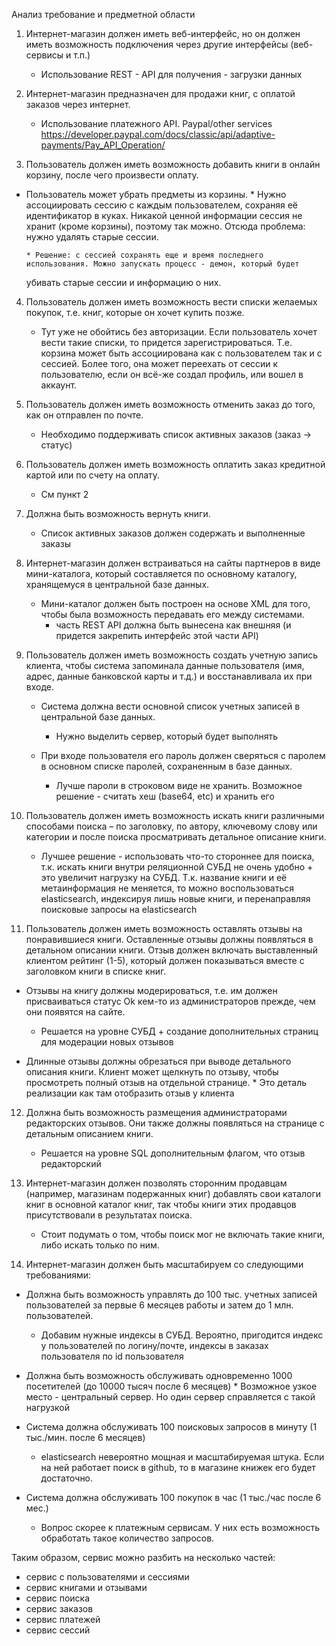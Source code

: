 Анализ требование и предметной области

1. Интернет-магазин должен иметь веб-интерфейс, но он должен иметь возможность подключения через другие интерфейсы 
(веб-сервисы и т.п.)
    * Использование REST - API для получения - загрузки данных

2. Интернет-магазин предназначен для продажи книг, с оплатой заказов через интернет.
    * Использование платежного API. Paypal/other services 
    https://developer.paypal.com/docs/classic/api/adaptive-payments/Pay_API_Operation/

3. Пользователь должен иметь возможность добавить книги в онлайн корзину, после чего произвести оплату.
  * Пользователь может убрать предметы из корзины. 
		* Нужно ассоциировать сессию с каждым пользователем, сохраняя её идентификатор в куках. Никакой ценной информации сессия 
    не хранит (кроме корзины), поэтому так можно. Отсюда проблема: нужно удалять старые сессии. 
    
		* Решение: с сессией сохранять еще и время последнего использования. Можно запускать процесс - демон, который будет 
    убивать старые сессии и информацию о них.

4. Пользователь должен иметь возможность вести списки желаемых покупок, т.е. книг, которые он хочет купить позже. 
	* Тут уже не обойтись без авторизации. Если пользователь хочет вести такие списки, то придется зарегистрироваться. Т.е. 
  корзина может быть ассоциирована как с пользователем так и с сессией. Более того, она может переехать от сессии к 
  пользователю, если он всё-же создал профиль, или вошел в аккаунт.

5. Пользователь должен иметь возможность отменить заказ до того, как он отправлен по почте.
	* Необходимо поддерживать список активных заказов (заказ -> статус)

6. Пользователь должен иметь возможность оплатить заказ кредитной картой или по счету на оплату. 
	* См пункт 2

7. Должна быть возможность вернуть книги. 
	* Список активных заказов должен содержать и выполненные заказы

8. Интернет-магазин должен встраиваться на сайты партнеров в виде мини-каталога, который составляется по основному каталогу, 
хранящемуся в центральной базе данных.
	* Мини-каталог должен быть построен на основе XML для того, чтобы была возможность передавать его между системами.
		* часть REST API должна быть вынесена как внешняя (и придется закрепить интерфейс этой части API)


9. Пользователь должен иметь возможность создать учетную запись клиента, чтобы система запоминала данные пользователя 
(имя, адрес, данные банковской карты и т.д.) и восстанавливала их при входе.
	* Система должна вести основной список учетных записей в центральной базе данных. 
		* Нужно выделить сервер, который будет выполнять 

	* При входе пользователя его пароль должен сверяться с паролем в основном списке паролей, сохраненным в базе данных. 
		* Лучше пароли в строковом виде не хранить. Возможное решение - считать хеш (base64, etc) и хранить его 


10. Пользователь должен иметь возможность искать книги различными способами поиска – по заголовку, по автору, ключевому 
слову или категории и после поиска просматривать детальное описание книги. 
	* Лучшее решение - использовать что-то стороннее для поиска, т.к. искать книги внутри реляционной СУБД не очень удобно + 
  это увеличит нагрузку на СУБД. Т.к. название книги и её метаинформация не меняется, то можно воспользоваться elasticsearch, 
  индексируя лишь новые книги, и перенаправляя поисковые запросы на elasticsearch


11. Пользователь должен иметь возможность оставлять отзывы на понравившиеся книги. Оставленные отзывы должны появляться в 
детальном описании книги. Отзыв должен включать выставленный клиентом рейтинг (1-5), который должен показываться вместе с 
заголовком книги в списке книг.
  * Отзывы на книгу должны модерироваться, т.е. им должен присваиваться статус Ok кем-то из администраторов прежде, чем 
  они появятся на сайте.
	  * Решается на уровне СУБД + создание дополнительных  страниц для модерации новых отзывов
  
  * Длинные отзывы должны обрезаться при выводе детального описания книги. Клиент может щелкнуть по отзыву, чтобы просмотреть
  полный отзыв на отдельной странице.
		* Это деталь реализации как там отобразить отзыв у клиента


12. Должна быть возможность размещения администраторами редакторских отзывов. Они также должны появляться на странице с 
детальным описанием книги. 
	* Решается на уровне SQL дополнительным флагом, что отзыв редакторский


13. Интернет-магазин должен позволять сторонним продавцам (например, магазинам подержанных книг) добавлять свои каталоги 
книг в основной каталог книг, так чтобы книги этих продавцов присутствовали в результатах поиска. 
	* Стоит подумать о том, чтобы поиск мог не включать такие книги, либо искать только по ним.


14. Интернет-магазин должен быть масштабируем со следующими требованиями:
  * Должна быть возможность управлять до 100 тыс. учетных записей пользователей за первые 6 месяцев работы и затем до 1 
  млн. пользователей.
    * Добавим нужные индексы в СУБД. Вероятно, пригодится индекс у пользователей по логину/почте, индексы в заказах 
    пользователя по id пользователя

  * Должна быть возможность обслуживать одновременно 1000 посетителей (до 10000 тысяч после 6 месяцев)
		* Возможное узкое место - центральный сервер. Но один сервер справляется с такой нагрузкой

  * Система должна обслуживать 100 поисковых запросов в минуту (1 тыс./мин. после 6 месяцев)
    * elasticsearch невероятно мощная и масштабируемая штука. Если на ней работает поиск в github, то в магазине книжек 
    его будет достаточно.

  * Система должна обслуживать 100 покупок в час (1 тыс./час после 6 мес.)
    * Вопрос скорее к платежным сервисам. У них есть возможность обработать такое количество запросов.


Таким образом, сервис можно разбить на несколько частей:

* сервис с пользователями и сессиями
* сервис книгами и отзывами
* сервис поиска
* сервис заказов
* сервис платежей
* сервис сессий


